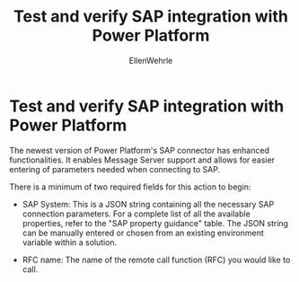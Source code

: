 ﻿---
title: Test and verify SAP integration with Power Platform
description: Learn about how to test and verify Power Platform integration with SAP
services: ''
suite: flow
documentationcenter: na
author: EllenWehrle
manager: jongilman
editor: ''
tags: ''
ms.devlang: na
ms.subservice: cloud-flow
ms.topic: article
ms.tgt_pltfrm: na
ms.workload: na
ms.date: 09/19/2022
ms.author: ellenwehrle
search.app: 
  - Flow
search.audienceType: 
  - flowmaker
  - enduser
---

# Test and verify SAP integration with Power Platform

The newest version of Power Platform's SAP connector has enhanced functionalities. It enables Message Server support and allows for easier entering of parameters needed when connecting to SAP.

There is a minimum of two required fields for this action to begin:

-   SAP System: This is a JSON string containing all the necessary SAP connection parameters. For a complete list of all the available properties, refer to the "SAP property guidance" table. The JSON string can be manually entered or chosen from an existing environment variable within a solution.

-   RFC name: The name of the remote call function (RFC) you would like to call.
